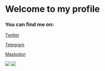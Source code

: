 <h1>Welcome to my profile</h1>

<h3>You can find me on:</h3>
<p><a href="https://twitter.com/muznyo">Twitter</a></p>
<p><a href="https://t.me/muznyo">Telegram</a></p>
<p><a href="https://mastodon.social/@muznyo">Mastodon</a></p>




<img align="left"  src="https://github-readme-stats.vercel.app/api?username=muznyo&show_icons=true&theme=dark&bg_color=ffffff00&text_color=59a8ff&title_color=59a8ff&hide_border=true&hide_rank=true" />


  <img align="center" src="https://github-readme-stats.vercel.app/api/top-langs/?username=muznyo&theme=dark&bg_color=ffffff00&text_color=59a8ff&title_color=59a8ff&hide_border=true&layout=compact" />


<!--
**muznyo/muznyo** is a ✨ _special_ ✨ repository because its `README.md` (this file) appears on your GitHub profile.

Here are some ideas to get you started:

- 🔭 I’m currently working on ...
- 🌱 I’m currently learning ...
- 👯 I’m looking to collaborate on ...
- 🤔 I’m looking for help with ...
- 💬 Ask me about ...
- 📫 How to reach me: ...
- 😄 Pronouns: ...
- ⚡ Fun fact: ...
-->

